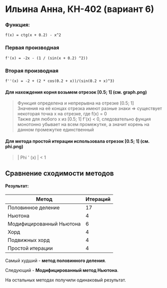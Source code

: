 # Ильина Анна, КН-402 (вариант 6)

### Функция:
```
f(x) = ctg(x + 0.2) - x^2
```

### Первая производная
```
f'(x) = -2x - (1 / (sin(x + 0.2) ^2))
```
### Вторая производная
```
f''(x) = -2 + (2 * cos(0.2 + x))/(sin(0.2 + x)^3)
```

#### Для нахождения корня возьмем отрезок [0.5; 1] (см. graph.png) 
> Функция определена и непрерывна на отрезке [0.5; 1] \
> Значения на её концах отрезка имеют разные знаки => существует некоторая точка x на отрезке, где f(x) = 0 \
> Также для любого x из [0.5; 1] f'(x) < 0, следовательно фунция монотонно убывает на всем промежутке, а значит корень на данном промежутке единственный

#### Для метода простой итерации использовала отрезок [0.5; 1] (см. phi.png) 
> | Phi ' (x) | < 1 
## Сравнение сходимости методов

#### Результат:

| Метод      | Итераций | 
| ----------- | ----------- |
| Половинное деление      | 17       |
|Ньютона|4|
|Модифицированный Ньютона|6|
|Хорд|4|
|Подвижных хорд|4|
| Простой итерации   | 4        |

Самый худший - **метод половинного деления**. 

Следующий - **Модифицированный метод Ньютона**.

На остальных методах получили одинаковый результат.

